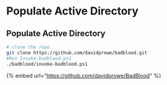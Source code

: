 # Populate Active Directory

## Populate Active Directory 

```bash
# clone the repo
git clone https://github.com/davidprowe/badblood.git
#Run Invoke-badblood.ps1
./badblood/invoke-badblood.ps1
```

{% embed url="https://github.com/davidprowe/BadBlood" %}






